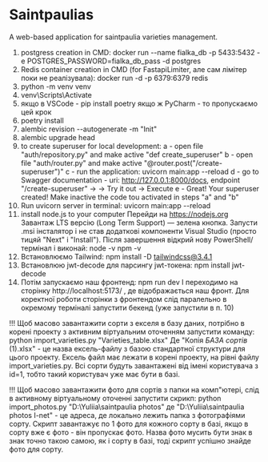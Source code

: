 # Saintpaulias
A web-based application for saintpaulia varieties management.

1) postgress creation in CMD:
   docker run --name fialka_db -p 5433:5432 -e POSTGRES_PASSWORD=fialka_db_pass -d postgres
2) Redis container creation in CMD (for FastapiLimiter, але сам лімітер поки не реалізувала):
   docker run -d -p 6379:6379 redis
3) python -m venv venv
4) venv\Scripts\Activate
5) якщо в VSCode - pip install poetry 
   якщо ж PyCharm - то пропускаємо цей крок
6) poetry install
7) alembic revision --autogenerate -m "Init"
8) alembic upgrade head
9) to create superuser for local development: 
a - open file "auth/repository.py" and make  active "def create_superuser"
b - open file "auth/router.py" and make  active "@router.post("/create-superuser")"
c - run the application: uvicorn main:app --reload
d - go to Swagger documentation - uri: http://127.0.0.1:8000/docs, endpoint "/create-superuser" ->
   -> Try it out -> Execute
e - Great! Your superuser created! Make inactive the code tou activated in steps "a" and "b"
10) Run uvicorn server in terminal: 
uvicorn main:app --reload
11) install node.js to your computer
Перейди на https://nodejs.org
Завантаж LTS версію (Long Term Support) — зелена кнопка.
Запусти .msi інсталятор і не став додаткові компоненти Visual Studio (просто тицяй "Next" і "Install").
Після завершення відкрий нову PowerShell/термінал і виконай:
node -v
npm -v
12) Встановлюємо Tailwind:
npm install -D tailwindcss@3.4.1
13) Встановлюю jwt-decode для парсингу jwt-токена:
npm install jwt-decode
14) Потім запускаємо наш фронтенд: npm run dev
І переходимо на сторінку http://localhost:5173/ , де відображається наш фронт.
Для коректної роботи сторінки з фронтендом слід паралельно в окремому терміналі запустити бекенд (уже запустили в п. 10) 



!!! Щоб масово завантажити сорти з екселя в базу даних, потрібно в корені проекту з активним віртуальним оточенням 
запустити команду:
python import_varieties.py "Varieties_table.xlsx"
Де "Копія _БАЗА сортів_ (1).xlsx" - це назва ексель-файлу з базою стандартної структури для цього проекту. 
Ексель файл має лежати в корені проекту, на рівні файлу import_varieties.py.
Всі сорти будуть завантажені від імені користувача з id=1, тобто такий користувач уже має бути в базі.

!!! Щоб масово завантажити фото для сортів з папки на комп"ютері, слід в активному віртуальному оточенні запустити 
скрикп:
python import_photos.py "D:\Yuliia\saintpaulia photos"
де "D:\Yuliia\saintpaulia photos I-net" - це адреса, де локально лежить папка з фотографіями сорту.
Скрипт завантажує по 1 фото для кожного сорту в базі, якщо в сорту вже є фото - він пропускає фото.
Назва фото мусить бути знак в знак точно такою самою, як і сорту в базі, тоді скрипт успішно знайде фото для сорту.